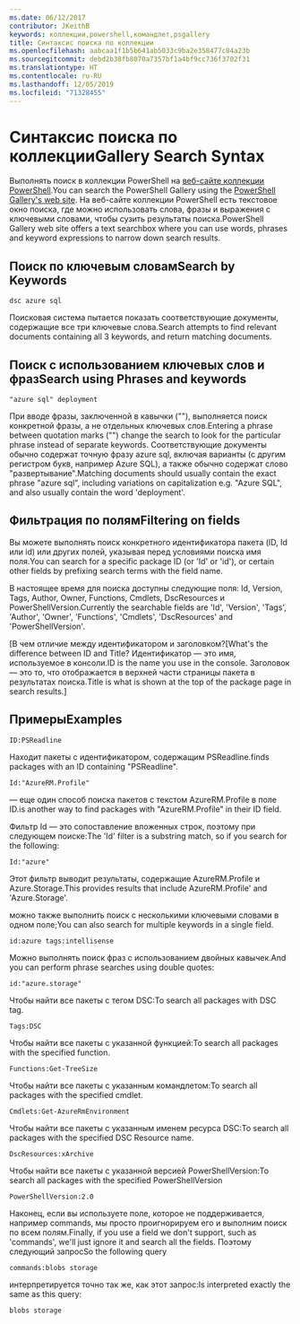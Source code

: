 ```yaml
---
ms.date: 06/12/2017
contributor: JKeithB
keywords: коллекции,powershell,командлет,psgallery
title: Синтаксис поиска по коллекции
ms.openlocfilehash: aabcaa1f1b5b641ab5033c9ba2e358477c84a23b
ms.sourcegitcommit: debd2b38fb8070a7357bf1a4bf9cc736f3702f31
ms.translationtype: HT
ms.contentlocale: ru-RU
ms.lasthandoff: 12/05/2019
ms.locfileid: "71328455"
---
```

# <a name="gallery-search-syntax"></a><span data-ttu-id="219ba-103">Синтаксис поиска по коллекции</span><span class="sxs-lookup"><span data-stu-id="219ba-103">Gallery Search Syntax</span></span>

<span data-ttu-id="219ba-104">Выполнять поиск в коллекции PowerShell на [веб-сайте коллекции PowerShell](https://www.powershellgallery.com/).</span><span class="sxs-lookup"><span data-stu-id="219ba-104">You can search the PowerShell Gallery using the [PowerShell Gallery's web site](https://www.powershellgallery.com/).</span></span>
<span data-ttu-id="219ba-105">На веб-сайте коллекции PowerShell есть текстовое окно поиска, где можно использовать слова, фразы и выражения с ключевыми словами, чтобы сузить результаты поиска.</span><span class="sxs-lookup"><span data-stu-id="219ba-105">PowerShell Gallery web site offers a text searchbox where you can use words, phrases and keyword expressions to narrow down search results.</span></span>

## <a name="search-by-keywords"></a><span data-ttu-id="219ba-106">Поиск по ключевым словам</span><span class="sxs-lookup"><span data-stu-id="219ba-106">Search by Keywords</span></span>

    dsc azure sql

<span data-ttu-id="219ba-107">Поисковая система пытается показать соответствующие документы, содержащие все три ключевые слова.</span><span class="sxs-lookup"><span data-stu-id="219ba-107">Search attempts to find relevant documents containing all 3 keywords, and return matching documents.</span></span>

## <a name="search-using-phrases-and-keywords"></a><span data-ttu-id="219ba-108">Поиск с использованием ключевых слов и фраз</span><span class="sxs-lookup"><span data-stu-id="219ba-108">Search using Phrases and keywords</span></span>

    "azure sql" deployment

<span data-ttu-id="219ba-109">При вводе фразы, заключенной в кавычки (""), выполняется поиск конкретной фразы, а не отдельных ключевых слов.</span><span class="sxs-lookup"><span data-stu-id="219ba-109">Entering a phrase between quotation marks ("") change the search to look for the particular phrase instead of separate keywords.</span></span>
<span data-ttu-id="219ba-110">Соответствующие документы обычно содержат точную фразу azure sql, включая варианты (с другим регистром букв, например Azure SQL), а также обычно содержат слово "развертывание".</span><span class="sxs-lookup"><span data-stu-id="219ba-110">Matching documents should usually contain the exact phrase "azure sql", including variations on capitalization e.g. "Azure SQL", and also usually contain the word 'deployment'.</span></span>

## <a name="filtering-on-fields"></a><span data-ttu-id="219ba-111">Фильтрация по полям</span><span class="sxs-lookup"><span data-stu-id="219ba-111">Filtering on fields</span></span>

<span data-ttu-id="219ba-112">Вы можете выполнять поиск конкретного идентификатора пакета (ID, Id или id) или других полей, указывая перед условиями поиска имя поля.</span><span class="sxs-lookup"><span data-stu-id="219ba-112">You can search for a specific package ID (or 'Id' or 'id'), or certain other fields by prefixing search terms with the field name.</span></span>

<span data-ttu-id="219ba-113">В настоящее время для поиска доступны следующие поля: Id, Version, Tags, Author, Owner, Functions, Cmdlets, DscResources и PowerShellVersion.</span><span class="sxs-lookup"><span data-stu-id="219ba-113">Currently the searchable fields are 'Id', 'Version', 'Tags', 'Author', 'Owner', 'Functions', 'Cmdlets', 'DscResources' and 'PowerShellVersion'.</span></span>

<span data-ttu-id="219ba-114">[В чем отличие между идентификатором и заголовком?</span><span class="sxs-lookup"><span data-stu-id="219ba-114">[What's the difference between ID and Title?</span></span> <span data-ttu-id="219ba-115">Идентификатор — это имя, используемое в консоли.</span><span class="sxs-lookup"><span data-stu-id="219ba-115">ID is the name you use in the console.</span></span> <span data-ttu-id="219ba-116">Заголовок — это то, что отображается в верхней части страницы пакета в результатах поиска.</span><span class="sxs-lookup"><span data-stu-id="219ba-116">Title is what is shown at the top of the package page in search results.]</span></span>

## <a name="examples"></a><span data-ttu-id="219ba-117">Примеры</span><span class="sxs-lookup"><span data-stu-id="219ba-117">Examples</span></span>

    ID:PSReadline
    
<span data-ttu-id="219ba-118">Находит пакеты с идентификатором, содержащим PSReadline.</span><span class="sxs-lookup"><span data-stu-id="219ba-118">finds packages with an ID containing "PSReadline".</span></span>

    Id:"AzureRM.Profile"

<span data-ttu-id="219ba-119">— еще один способ поиска пакетов с текстом AzureRM.Profile в поле ID.</span><span class="sxs-lookup"><span data-stu-id="219ba-119">is another way to find packages with "AzureRM.Profile" in their ID field.</span></span>

<span data-ttu-id="219ba-120">Фильтр Id — это сопоставление вложенных строк, поэтому при следующем поиске:</span><span class="sxs-lookup"><span data-stu-id="219ba-120">The 'Id' filter is a substring match, so if you search for the following:</span></span>

    Id:"azure"

<span data-ttu-id="219ba-121">Этот фильтр выводит результаты, содержащие AzureRM.Profile и Azure.Storage.</span><span class="sxs-lookup"><span data-stu-id="219ba-121">This provides results that include AzureRM.Profile' and 'Azure.Storage'.</span></span>

<span data-ttu-id="219ba-122">можно также выполнить поиск с несколькими ключевыми словами в одном поле;</span><span class="sxs-lookup"><span data-stu-id="219ba-122">You can also search for multiple keywords in a single field.</span></span> 

    id:azure tags:intellisense

<span data-ttu-id="219ba-123">Можно выполнять поиск фраз с использованием двойных кавычек.</span><span class="sxs-lookup"><span data-stu-id="219ba-123">And you can perform phrase searches using double quotes:</span></span>

    id:"azure.storage"

<span data-ttu-id="219ba-124">Чтобы найти все пакеты с тегом DSC:</span><span class="sxs-lookup"><span data-stu-id="219ba-124">To search all packages with DSC tag.</span></span>

    Tags:DSC

<span data-ttu-id="219ba-125">Чтобы найти все пакеты с указанной функцией:</span><span class="sxs-lookup"><span data-stu-id="219ba-125">To search all packages with the specified function.</span></span>

    Functions:Get-TreeSize

<span data-ttu-id="219ba-126">Чтобы найти все пакеты с указанным командлетом:</span><span class="sxs-lookup"><span data-stu-id="219ba-126">To search all packages with the specified cmdlet.</span></span>

    Cmdlets:Get-AzureRmEnvironment

<span data-ttu-id="219ba-127">Чтобы найти все пакеты с указанным именем ресурса DSC:</span><span class="sxs-lookup"><span data-stu-id="219ba-127">To search all packages with the specified DSC Resource name.</span></span>

    DscResources:xArchive

<span data-ttu-id="219ba-128">Чтобы найти все пакеты с указанной версией PowerShellVersion:</span><span class="sxs-lookup"><span data-stu-id="219ba-128">To search all packages with the specified PowerShellVersion</span></span>

    PowerShellVersion:2.0

<span data-ttu-id="219ba-129">Наконец, если вы используете поле, которое не поддерживается, например commands, мы просто проигнорируем его и выполним поиск по всем полям.</span><span class="sxs-lookup"><span data-stu-id="219ba-129">Finally, if you use a field we don't support, such as 'commands', we'll just ignore it and search all the fields.</span></span> <span data-ttu-id="219ba-130">Поэтому следующий запрос</span><span class="sxs-lookup"><span data-stu-id="219ba-130">So the following query</span></span>

    commands:blobs storage

<span data-ttu-id="219ba-131">интерпретируется точно так же, как этот запрос:</span><span class="sxs-lookup"><span data-stu-id="219ba-131">Is interpreted exactly the same as this query:</span></span>

    blobs storage
